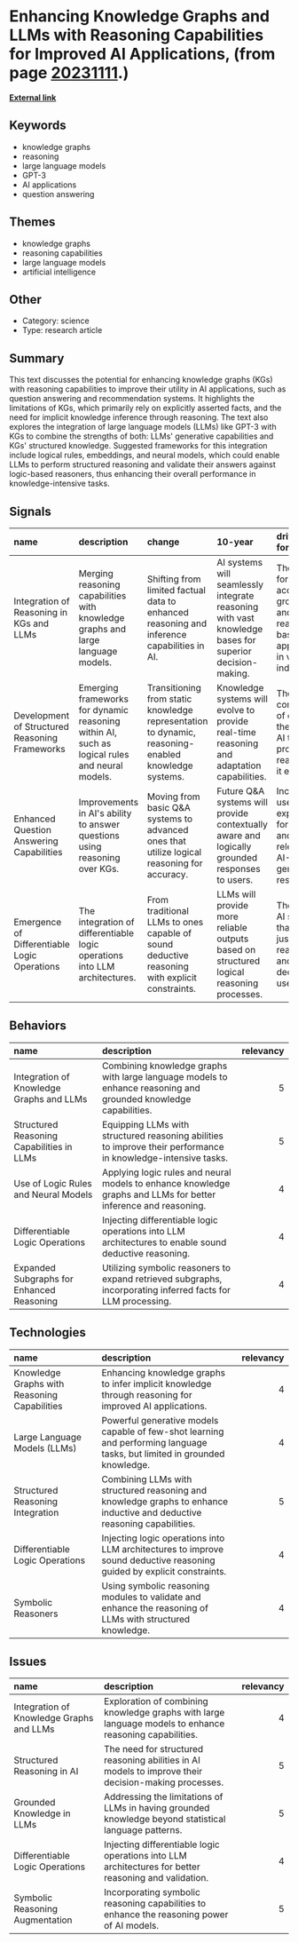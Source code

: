 # __Enhancing Knowledge Graphs and LLMs with Reasoning Capabilities for Improved AI Applications__, (from page [20231111](https://kghosh.substack.com/p/20231111).)

__[External link](https://ai.plainenglish.io/is-enhancing-knowledge-graphs-with-reasoning-capabilities-all-you-need-to-reason-with-llms-80eef8ff05ee)__



## Keywords

* knowledge graphs
* reasoning
* large language models
* GPT-3
* AI applications
* question answering

## Themes

* knowledge graphs
* reasoning capabilities
* large language models
* artificial intelligence

## Other

* Category: science
* Type: research article

## Summary

This text discusses the potential for enhancing knowledge graphs (KGs) with reasoning capabilities to improve their utility in AI applications, such as question answering and recommendation systems. It highlights the limitations of KGs, which primarily rely on explicitly asserted facts, and the need for implicit knowledge inference through reasoning. The text also explores the integration of large language models (LLMs) like GPT-3 with KGs to combine the strengths of both: LLMs' generative capabilities and KGs' structured knowledge. Suggested frameworks for this integration include logical rules, embeddings, and neural models, which could enable LLMs to perform structured reasoning and validate their answers against logic-based reasoners, thus enhancing their overall performance in knowledge-intensive tasks.

## Signals

| name                                           | description                                                                                   | change                                                                                              | 10-year                                                                                                | driving-force                                                                                      |   relevancy |
|:-----------------------------------------------|:----------------------------------------------------------------------------------------------|:----------------------------------------------------------------------------------------------------|:-------------------------------------------------------------------------------------------------------|:---------------------------------------------------------------------------------------------------|------------:|
| Integration of Reasoning in KGs and LLMs       | Merging reasoning capabilities with knowledge graphs and large language models.               | Shifting from limited factual data to enhanced reasoning and inference capabilities in AI.          | AI systems will seamlessly integrate reasoning with vast knowledge bases for superior decision-making. | The demand for more accurate, grounded, and reasoning-based AI applications in various industries. |           4 |
| Development of Structured Reasoning Frameworks | Emerging frameworks for dynamic reasoning within AI, such as logical rules and neural models. | Transitioning from static knowledge representation to dynamic, reasoning-enabled knowledge systems. | Knowledge systems will evolve to provide real-time reasoning and adaptation capabilities.              | The growing complexity of data and the need for AI to process and reason over it effectively.      |           4 |
| Enhanced Question Answering Capabilities       | Improvements in AI's ability to answer questions using reasoning over KGs.                    | Moving from basic Q&A systems to advanced ones that utilize logical reasoning for accuracy.         | Future Q&A systems will provide contextually aware and logically grounded responses to users.          | Increased user expectations for accuracy and relevance in AI-generated responses.                  |           5 |
| Emergence of Differentiable Logic Operations   | The integration of differentiable logic operations into LLM architectures.                    | From traditional LLMs to ones capable of sound deductive reasoning with explicit constraints.       | LLMs will provide more reliable outputs based on structured logical reasoning processes.               | The need for AI systems that can justify their reasoning and decisions to users.                   |           4 |

## Behaviors

| name                                      | description                                                                                                     |   relevancy |
|:------------------------------------------|:----------------------------------------------------------------------------------------------------------------|------------:|
| Integration of Knowledge Graphs and LLMs  | Combining knowledge graphs with large language models to enhance reasoning and grounded knowledge capabilities. |           5 |
| Structured Reasoning Capabilities in LLMs | Equipping LLMs with structured reasoning abilities to improve their performance in knowledge-intensive tasks.   |           5 |
| Use of Logic Rules and Neural Models      | Applying logic rules and neural models to enhance knowledge graphs and LLMs for better inference and reasoning. |           4 |
| Differentiable Logic Operations           | Injecting differentiable logic operations into LLM architectures to enable sound deductive reasoning.           |           4 |
| Expanded Subgraphs for Enhanced Reasoning | Utilizing symbolic reasoners to expand retrieved subgraphs, incorporating inferred facts for LLM processing.    |           4 |

## Technologies

| name                                         | description                                                                                                               |   relevancy |
|:---------------------------------------------|:--------------------------------------------------------------------------------------------------------------------------|------------:|
| Knowledge Graphs with Reasoning Capabilities | Enhancing knowledge graphs to infer implicit knowledge through reasoning for improved AI applications.                    |           4 |
| Large Language Models (LLMs)                 | Powerful generative models capable of few-shot learning and performing language tasks, but limited in grounded knowledge. |           4 |
| Structured Reasoning Integration             | Combining LLMs with structured reasoning and knowledge graphs to enhance inductive and deductive reasoning capabilities.  |           5 |
| Differentiable Logic Operations              | Injecting logic operations into LLM architectures to improve sound deductive reasoning guided by explicit constraints.    |           4 |
| Symbolic Reasoners                           | Using symbolic reasoning modules to validate and enhance the reasoning of LLMs with structured knowledge.                 |           4 |

## Issues

| name                                     | description                                                                                             |   relevancy |
|:-----------------------------------------|:--------------------------------------------------------------------------------------------------------|------------:|
| Integration of Knowledge Graphs and LLMs | Exploration of combining knowledge graphs with large language models to enhance reasoning capabilities. |           4 |
| Structured Reasoning in AI               | The need for structured reasoning abilities in AI models to improve their decision-making processes.    |           5 |
| Grounded Knowledge in LLMs               | Addressing the limitations of LLMs in having grounded knowledge beyond statistical language patterns.   |           5 |
| Differentiable Logic Operations          | Injecting differentiable logic operations into LLM architectures for better reasoning and validation.   |           4 |
| Symbolic Reasoning Augmentation          | Incorporating symbolic reasoning capabilities to enhance the reasoning power of AI models.              |           5 |
